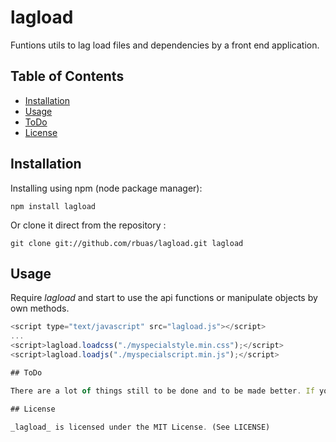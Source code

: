# lagload

Funtions utils to lag load files and dependencies by a front end application.

## Table of Contents

 * [Installation](#installation)
 * [Usage](#usage)
 * [ToDo](#todo)
 * [License](#license)

## Installation

Installing using npm (node package manager):

    npm install lagload

Or clone it direct from the repository :

    git clone git://github.com/rbuas/lagload.git lagload

## Usage

Require _lagload_ and start to use the api functions or manipulate objects by own methods.

```javascript
<script type="text/javascript" src="lagload.js"></script>
...
<script>lagload.loadcss("./myspecialstyle.min.css");</script>
<script>lagload.loadjs("./myspecialscript.min.js");</script>

## ToDo

There are a lot of things still to be done and to be made better. If you have any special requests please open an issue with a feature request.

## License

_lagload_ is licensed under the MIT License. (See LICENSE)